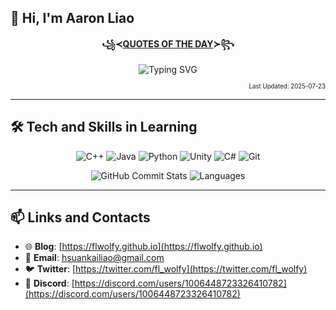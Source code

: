 ## 👋 Hi, I'm Aaron Liao

<div align="center">
  
**꧁≺[QUOTES OF THE DAY](QUOTES.txt)≻꧂**

![Typing SVG](https://readme-typing-svg.herokuapp.com?font=Fira+Code&weight=600&width=1000&&height=40&duration=800&pause=1200&color=7C5DF7&background=FFFFFF00&center=true&vCenter=true&width=600&lines=%3B%22The%20law%20doesn%27t%20protect%20people.%3BIt%27s%20people%20who%20protect%20the%20law.%22%3B---%20Akane%20Tsunemori%20%E3%80%8CPsycho-Pass%E3%80%8D%3B%3B%22Programs%20must%20be%20written%20for%20people%20to%20read%2C%20%3Band%20only%20incidentally%20for%20machines%20to%20execute.%22%3B---%20Harold%20Abelson%20%E3%80%8CMIT%20Computer%20Scientist%E3%80%8D%3B;)
</div>
<p align="right">
  <sub><sub>
    Last Updated: 2025-07-23
  </sub></sub>
</p>


---

## 🛠 Tech and Skills in Learning
<div align="center">

![C++](https://img.shields.io/badge/-C++-00599C?style=flat&logo=cplusplus&logoColor=white)
![Java](https://img.shields.io/badge/-Java-007396?style=flat&logo=java&logoColor=white)
![Python](https://img.shields.io/badge/-Python-3776AB?style=flat&logo=python&logoColor=white)
![Unity](https://img.shields.io/badge/-Unity-000000?style=flat&logo=unity&logoColor=white)
![C#](https://img.shields.io/badge/-C%23-239120?style=flat&logo=csharp&logoColor=white)
![Git](https://img.shields.io/badge/-Git-F05032?style=flat&logo=git&logoColor=white)

![GitHub Commit Stats](https://github-readme-stats.vercel.app/api?username=FLwolfy&bg_color=30,8e2de2,4a00e0&title_color=ffffff&text_color=e0c3fc&icon_color=feb47b&show_icons=truecount_private=true&show_icons=true&hide_title=true&hide=prs&theme=tokyonight&card_width=300)
![Languages](https://github-readme-stats.vercel.app/api/top-langs/?username=FLwolfy&bg_color=30,e96443,904e95&title_color=fff&layout=compact&theme=tokyonight&card_width=300&langs_count=4&hide=jupyter%20notebook)


</div>

---

## 📫 Links and Contacts

- 🌐 **Blog**: [https://flwolfy.github.io](https://flwolfy.github.io)
- 📧 **Email**: [hsuankailiao@gmail.com](mailto:hsuankailiao@gmail.com)
- 🐦 **Twitter**: [https://twitter.com/fl_wolfy](https://twitter.com/fl_wolfy)
- 💬 **Discord**: [https://discord.com/users/1006448723326410782](https://discord.com/users/1006448723326410782)
